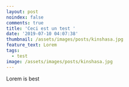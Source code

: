 ```yaml
---
layout: post
noindex: false
comments: true
title: 'Ceci est un test '
date: '2019-07-10 04:07:38'
thumbnail: /assets/images/posts/kinshasa.jpg
feature_text: Lorem
tags:
  - test
image: /assets/images/posts/kinshasa.jpg
---
```

Lorem is best
